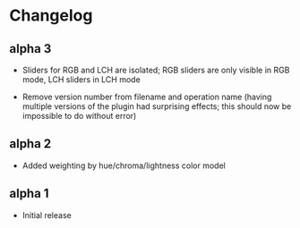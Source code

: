 # Changelog

## alpha 3

* Sliders for RGB and LCH are isolated; RGB sliders are only visible in RGB
mode, LCH sliders in LCH mode

* Remove version number from filename and operation name (having multiple
versions of the plugin had surprising effects; this should now be impossible to
do without error)

## alpha 2

* Added weighting by hue/chroma/lightness color model

## alpha 1

* Initial release
